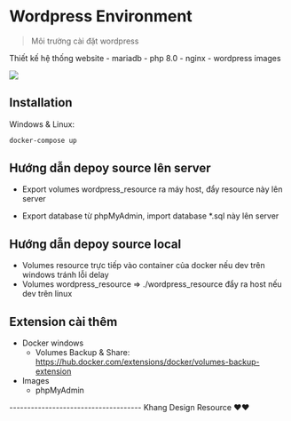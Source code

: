 # Wordpress Environment
> Môi trường cài đặt wordpress


Thiết kế hệ thống website - mariadb - php 8.0 - nginx - wordpress images

![](https://i0.wp.com/wordpress.org/files/2023/03/swag-bulk-org.png?resize=768%2C636&ssl=1)

## Installation

Windows & Linux:

```sh
docker-compose up
```

## Hướng dẫn depoy source lên server

- Export volumes wordpress_resource ra máy host, đẩy resource này lên server

- Export database từ phpMyAdmin, import database *.sql này lên server

## Hướng dẫn depoy source local

- Volumes resource trực tiếp vào container của docker nếu dev trên windows tránh lỗi delay
- Volumes wordpress_resource => ./wordpress_resource đẩy ra host nếu dev trên linux

## Extension cài thêm

* Docker windows
    * Volumes Backup & Share: https://hub.docker.com/extensions/docker/volumes-backup-extension
* Images
    * phpMyAdmin

------------------------------------- Khang Design Resource ❤️❤️

